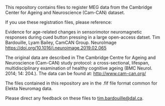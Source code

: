 This repository contains files to register MEG data from the Cambridge Center for Ageing and Neuroscience (Cam-CAN) dataset. 

If you use these registration files, please reference:

Evidence for age-related changes in sensorimotor neuromagnetic responses during cued button pressing in a large open-access datset. Tim Bardouille, Lyam Bailey, CamCAN Group. NeuroImage
https://doi.org/10.1016/j.neuroimage.2019.02.065

The original data are described in The Cambridge Centre for Ageing and Neuroscience (Cam-CAN) study protocol: a cross-sectional, lifespan, multidisciplinary examination of healthy cognitive ageing (BMC Neurol. 2014; 14: 204.). The data can be found at: http://www.cam-can.org/

The files contained in this repository are in the .fif file format common for Elekta Neuromag data. 

Please direct any feedback on these files to tim.bardouille@dal.ca.

